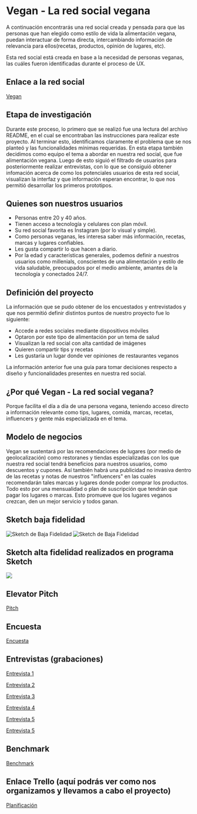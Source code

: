 # Vegan - La red social vegana

A continuación encontrarás una red social creada y pensada para que las personas que han elegido como estilo de vida la alimentación vegana, puedan interactuar de forma directa, intercambiando información de relevancia para ellos(recetas, productos, opinión de lugares, etc).

Esta red social está creada en base a la necesidad de personas veganas, las cuáles fueron identificadas durante el proceso de UX.

## Enlace a la red social

[Vegan](https://noeliasabando.github.io/scl-2018-05-bc-core-pm-socialnetwork/src/register.html) 

## Etapa de investigación

Durante este proceso, lo primero que se realizó fue una lectura del archivo README, en el cual se encontraban las instrucciones para realizar este proyecto.
Al terminar esto, identificamos claramente el problema que se nos planteó y las funcionalidades mínimas requeridas.
En esta etapa también decidimos como equipo el tema a abordar en nuestra red social, que fue alimentación vegana. Luego de esto siguió el filtrado  de usuarios para posteriormente realizar entrevistas, con lo que se consiguió obtener infomación acerca de como los potenciales usuarios de esta red social, visualizan la interfaz y que información esperan encontrar, lo que nos permitió desarrollar los primeros prototipos.

## Quienes son nuestros usuarios

* Personas entre 20 y 40 años.
* Tienen acceso a tecnología y celulares con plan móvil.
* Su red social favorita es Instagram (por lo visual y simple).
* Como personas veganas, les interesa saber más información, recetas, marcas y lugares confiables.
* Les gusta compartir lo que hacen a diario.
* Por la edad y características generales, podemos definir a nuestros usuarios como millenials, conscientes de una alimentación y estilo de vida saludable, preocupados por el medio ambiente, amantes de la tecnología y conectados 24/7.

## Definición del proyecto

La información que se pudo obtener de los encuestados y entrevistados y que nos permitió definir distintos puntos de nuestro proyecto fue lo siguiente:

* Accede a redes sociales mediante dispositivos móviles
* Optaron por este tipo de alimentación por un tema de salud
* Visualizan la red social con alta cantidad de imágenes
* Quieren compartir tips y recetas
* Les gustaría un lugar donde ver opiniones de restaurantes veganos

La información anterior fue una guía para tomar decisiones respecto a diseño y funcionalidades presentes en nuestra red social.

## ¿Por qué Vegan - La red social vegana?

Porque facilita el día a día de una persona vegana, teniendo acceso directo a información relevante como tips, lugares, comida, marcas, recetas, influencers y gente más especializada en el tema.

## Modelo de negocios

Vegan se sustentará por las recomendaciones de lugares (por medio de geolocalización) como restoranes y tiendas especializadas con los que nuestra red social tendrá beneficios para nuestros usuarios, como descuentos y cupones. Así también habrá una publicidad no invasiva dentro de las recetas y notas de nuestros "influencers" en las cuales recomendarán tales marcas y lugares donde poder comprar los productos. Todo esto por una mensualidad o plan de suscripción que tendrán que pagar los lugares o marcas. Esto promueve que los lugares veganos crezcan, den un mejor servicio y todos ganan.

## Sketch baja fidelidad

<img src="/img/1.jpeg" alt="Sketch de Baja Fidelidad"/>
<img src="/img/2.jpeg" alt="Sketch de Baja Fidelidad"/>

## Sketch alta fidelidad realizados en programa Sketch

<img src="/imagenesVegan/Vegan-RedSocial.jpg">

## Elevator Pitch

[Pitch](https://docs.google.com/document/d/1TKRLRnSqV3JVRBjVmJD6Doc2LBPx86U5GDhDU0VuL-o)

## Encuesta

[Encuesta](https://docs.google.com/forms/d/131yIkEm4rjGGsC31ZtC6U2RX6LseuH-YmBcoiUabrcw)

## Entrevistas (grabaciones)

[Entrevista 1](https://docs.google.com/document/d/1c2FCdl8ArsLrjdZfGi20LSQV-ML2tAYCrnm4WFNn9mU/edit)

[Entrevista 2](https://docs.google.com/document/d/1tovm54iZIgTJwUY9iIEmj5JERTnMk5jDk3lv_5Hpedg/edit)

[Entrevista 3](https://drive.google.com/file/d/1I4b51qD5AcU9K8wMPB-zPU5JdPwvWP0l/view)

[Entrevista 4](https://drive.google.com/file/d/1JyOeVQv6suGrF1jDU9GR9-R8kGI6-_yZ/view)

[Entrevista 5](https://drive.google.com/file/d/1VyH0RyE1rmUUnWNvj285n1kv23kJN3nh/view)

[Entrevista 5](https://drive.google.com/file/d/12oLS1TDOkSh1AhoQeugN3tTnXDEtHjRj/view)

## Benchmark

[Benchmark](https://docs.google.com/document/d/15FBKS3ixGXDpu21yEGawSYeZcuwE0zlcrEo7bLzD9Uw/edit)

## Enlace Trello (aquí podrás ver como nos organizamos y llevamos a cabo el proyecto)

[Planificación](https://trello.com/b/clasDREa/red-social)


